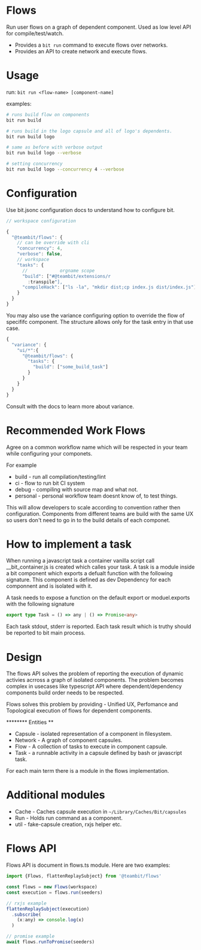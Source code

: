 **Flows**
==========
Run user flows on a graph of dependent component. Used as low level API for compile/test/watch.

- Provides a `bit run` command to execute flows over networks.
- Provides an API to create network and execute flows.

Usage
======
run: `bit run <flow-name> [component-name]`

examples:

```bash
# runs build flow on components
bit run build

# runs build in the logo capsule and all of logo's dependents.
bit run build logo

# same as before with verbose output
bit run build logo --verbose

# setting concurrency
bit run build logo --concurrency 4 --verbose
```

Configuration
=============
Use bit.jsonc configuration docs to understand how to configure bit.

```js
// workspace configuration

{
  "@teambit/flows": {
    // can be override with cli
    "concurrency": 4,
    "verbose": false,
    // workspace
    "tasks": {
      //            orgname scope
      "build": ["#@teambit/extensions/r
        :transpile"],
      "compileHack": ["ls -la", "mkdir dist;cp index.js dist/index.js"]
    }
  }
}

```
You may also use the variance configuring option to override the flow of specififc component.
The structure allows only for the task entry in that use case.

```javascript
{
  "variance": {
    "ui/*":{
      "@teambit/flows": {
        "tasks": {
          "build": ["some_build_task"]
        }
      }
    }
  }
}
```

Consult with the docs to learn more about variance.

Recommended Work **Flows**
======================
Agree on a common workflow name which will be respected in your team while configuring your componets.

For example
 - build - run all compilation/testing/lint
 - ci - flow to run bit CI system
 - debug - compiling with source map and what not.
 - personal - personal workflow team doesnt know of, to test things.

This will allow developers to scale according to convention rather then configuration.
Components from different teams are build with the same UX so users don't need to go in to the build details
of each componet.

How to implement a task
========================
When running a javascript task a container vanilla script call __bit_container.js is created which calles your task.
A task is a module inside a bit component which exports a defualt function with the following signature. This component
is defined as dev Dependency for each componnent and is isolated with it.

A task needs to expose a function on the default export or moduel.exports with  the following signature

```typescript
export type Task = () => any | () => Promise<any>
```

Each task stdout, stderr is reported.
Each task result which is truthy should be reported to bit main process.

Design
=======
The flows API solves the problem of reporting the execution of dynamic activies acrross a graph of isolated components.
The problem becomes complex in usecases like typescript API where dependent/dependency components build order needs to be respected.

Flows solves this problem by providing - Unified UX, Perfomance and Topological execution of flows for dependent components.

******** Entities **

- Capsule - isolated representation of a component in filesystem.
- Network - A graph of component capsules.
- Flow - A collection of tasks to execute in component capsule.
- Task - a runnable activity in a capsule defined by bash or javascript task.

For each main term there is a module in the flows implementation.


Additional modules
===================
- Cache - Caches capsule execution in `~/Library/Caches/Bit/capsules`
- Run  - Holds run command as a component.
- util - fake-capsule creation, rxjs helper etc.

Flows  API
===========
Flows API is document in flows.ts module. Here are two examples:


```javascript
import {Flows, flattenReplaySubject} from '@teambit/flows'

const flows = new Flows(workspace)
const execution = flows.run(seeders)

// rxjs example
flattenReplaySubject(execution)
  .subscribe(
    (x:any) => console.log(x)
  )

// promise example
await flows.runToPromise(seeders)

